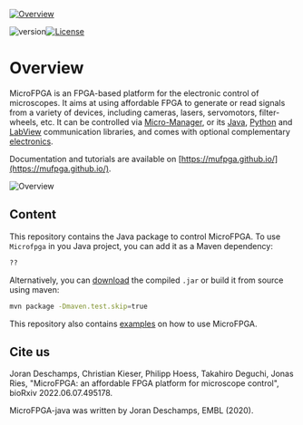 <a href="https://mufpga.github.io/"><img src="https://raw.githubusercontent.com/mufpga/mufpga.github.io/main/img/logo_title.png" alt="Overview"/>

</a>

![version](https://img.shields.io/badge/version-3.1.0-blue)[![License](https://img.shields.io/badge/License-BSD_3--Clause-blue.svg)](https://opensource.org/licenses/BSD-3-Clause)



# Overview

MicroFPGA is an FPGA-based platform for the electronic control of microscopes. It aims at using affordable FPGA to generate or read signals from a variety of devices, including cameras, lasers, servomotors, filter-wheels, etc. It can be controlled via [Micro-Manager](https://micro-manager.org/MicroFPGA), or its [Java](https://github.com/mufpga/MicroFPGA-java), [Python](https://github.com/mufpga/MicroFPGA-py) and [LabView](https://github.com/mufpga/MicroFPGA-labview) communication libraries, and comes with optional complementary [electronics](https://github.com/mufpga/MicroFPGA-electronics).

Documentation and tutorials are available on [https://mufpga.github.io/](https://mufpga.github.io/).



<img src="https://raw.githubusercontent.com/mufpga/mufpga.github.io/main/img/figs/G_overview.png" alt="Overview"/>

## Content

This repository contains the Java package to control MicroFPGA. To use `Microfpga` in you Java project, you can add it as a Maven dependency:

```bash
??
```

Alternatively, you can [download](https://github.com/mufpga/MicroFPGA-java/releases) the compiled `.jar` or build it from source using maven:

``` bash
mvn package -Dmaven.test.skip=true
```

This repository also contains [examples](https://github.com/mufpga/MicroFPGA-java/tree/main/src/main/test/de/embl/rieslab/microfpga/examples) on how to use MicroFPGA.


## Cite us
Joran Deschamps, Christian Kieser, Philipp Hoess, Takahiro Deguchi, Jonas Ries, "MicroFPGA: an affordable FPGA platform for microscope control",
bioRxiv 2022.06.07.495178.

MicroFPGA-java was written by Joran Deschamps, EMBL (2020).
